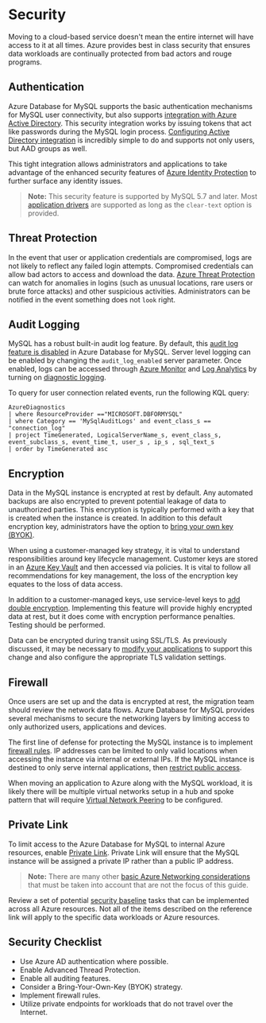 # Security

Moving to a cloud-based service doesn't mean the entire internet will have access to it at all times. Azure provides best in class security that ensures data workloads are continually protected from bad actors and rouge programs.

## Authentication

Azure Database for MySQL supports the basic authentication mechanisms for MySQL user connectivity, but also supports [integration with Azure Active Directory](https://docs.microsoft.com/en-us/azure/mysql/concepts-azure-ad-authentication). This security integration works by issuing tokens that act like passwords during the MySQL login process.  [Configuring Active Directory integration](https://docs.microsoft.com/en-us/azure/mysql/howto-configure-sign-in-azure-ad-authentication) is incredibly simple to do and supports not only users, but AAD groups as well.

This tight integration allows administrators and applications to take advantage of the enhanced security features of [Azure Identity Protection](https://docs.microsoft.com/en-us/azure/active-directory/identity-protection/overview-identity-protection) to further surface any identity issues.

> **Note:** This security feature is supported by MySQL 5.7 and later.  Most [application drivers](https://docs.microsoft.com/en-us/azure/mysql/howto-configure-sign-in-azure-ad-authentication) are supported as long as the `clear-text` option is provided.

## Threat Protection

In the event that user or application credentials are compromised, logs are not likely to reflect any failed login attempts.  Compromised credentials can allow bad actors to access and download the data. [Azure Threat Protection](https://docs.microsoft.com/en-us/azure/mysql/concepts-data-access-and-security-threat-protection) can watch for anomalies in logins (such as unusual locations, rare users or brute force attacks) and other suspicious activities.  Administrators can be notified in the event something does not `look` right.

## Audit Logging

MySQL has a robust built-in audit log feature. By default, this [audit log feature is disabled](https://docs.microsoft.com/en-us/azure/mysql/concepts-audit-logs) in Azure Database for MySQL.  Server level logging can be enabled by changing the `audit_log_enabled` server parameter. Once enabled, logs can be accessed through [Azure Monitor](https://docs.microsoft.com/en-us/azure/azure-monitor/overview) and [Log Analytics](https://docs.microsoft.com/en-us/azure/azure-monitor/platform/design-logs-deployment) by turning on [diagnostic logging](https://docs.microsoft.com/en-us/azure/mysql/howto-configure-audit-logs-portal#set-up-diagnostic-logs).

To query for user connection related events, run the following KQL query:

```kql
AzureDiagnostics
| where ResourceProvider =="MICROSOFT.DBFORMYSQL"
| where Category == 'MySqlAuditLogs' and event_class_s == "connection_log"
| project TimeGenerated, LogicalServerName_s, event_class_s, event_subclass_s, event_time_t, user_s , ip_s , sql_text_s
| order by TimeGenerated asc
```

## Encryption

Data in the MySQL instance is encrypted at rest by default. Any automated backups are also encrypted to prevent potential leakage of data to unauthorized parties. This encryption is typically performed with a key that is created when the instance is created. In addition to this default encryption key, administrators have the option to [bring your own key (BYOK)](https://docs.microsoft.com/en-us/azure/mysql/concepts-data-encryption-mysql).

When using a customer-managed key strategy, it is vital to understand responsibilities around key lifecycle management. Customer keys are stored in an [Azure Key Vault](https://docs.microsoft.com/en-us/azure/key-vault/general/basic-concepts) and then accessed via policies. It is vital to follow all recommendations for key management, the loss of the encryption key equates to the loss of data access.

In addition to a customer-managed keys, use service-level keys to [add double encryption](https://docs.microsoft.com/en-us/azure/mysql/concepts-infrastructure-double-encryption).  Implementing this feature will provide highly encrypted data at rest, but it does come with encryption performance penalties. Testing should be performed.

Data can be encrypted during transit using SSL/TLS. As previously discussed, it may be necessary to [modify your applications](https://docs.microsoft.com/en-us/azure/mysql/howto-configure-ssl) to support this change and also configure the appropriate TLS validation settings.

## Firewall

Once users are set up and the data is encrypted at rest, the migration team should review the network data flows.  Azure Database for MySQL provides several mechanisms to secure the networking layers by limiting access to only authorized users, applications and devices.  

The first line of defense for protecting the MySQL instance is to implement [firewall rules](https://docs.microsoft.com/en-us/azure/mysql/concepts-firewall-rules). IP addresses can be limited to only valid locations when accessing the instance via internal or external IPs. If the MySQL instance is destined to only serve internal applications, then [restrict public access](https://docs.microsoft.com/en-us/azure/mysql/howto-deny-public-network-access).

When moving an application to Azure along with the MySQL workload, it is likely there will be multiple virtual networks setup in a hub and spoke pattern that will require [Virtual Network Peering](https://docs.microsoft.com/en-us/azure/virtual-network/virtual-network-peering-overview) to be configured.

## Private Link

To limit access to the Azure Database for MySQL to internal Azure resources, enable [Private Link](https://docs.microsoft.com/en-us/azure/mysql/concepts-data-access-security-private-link).  Private Link will ensure that the MySQL instance will be assigned a private IP rather than a public IP address.

> **Note:** There are many other [basic Azure Networking considerations](https://docs.microsoft.com/en-us/azure/mysql/concepts-data-access-and-security-vnet) that must be taken into account that are not the focus of this guide.

Review a set of potential [security baseline](https://docs.microsoft.com/en-us/azure/mysql/security-baseline) tasks that can be implemented across all Azure resources. Not all of the items described on the reference link will apply to the specific data workloads or Azure resources.

## Security Checklist

- Use Azure AD authentication where possible.
- Enable Advanced Thread Protection.
- Enable all auditing features.
- Consider a Bring-Your-Own-Key (BYOK) strategy.
- Implement firewall rules.
- Utilize private endpoints for workloads that do not travel over the Internet.

